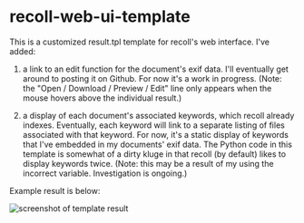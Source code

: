 # recoll-web-ui-template

This is a customized result.tpl template for recoll's web interface.  I've added:

1) a link to an edit function for the document's exif data.  I'll eventually get around to posting it on Github.  For now it's a work in progress.  (Note: the "Open / Download / Preview / Edit" line only appears when the mouse hovers above the individual result.)

2) a display of each document's associated keywords, which recoll already indexes.  Eventually, each keyword will link to a separate listing of files associated with that keyword.  For now, it's a static display of keywords that I've embedded in my documents' exif data.  The Python code in this template is somewhat of a dirty kluge in that recoll (by default) likes to display keywords twice.  (Note: this may be a result of my using the incorrect variable.  Investigation is ongoing.)

Example result is below:

![screenshot of template result](https://github.com/packetgeek/recoll-web-ui-template/edit/master/webui-template-result.png)
